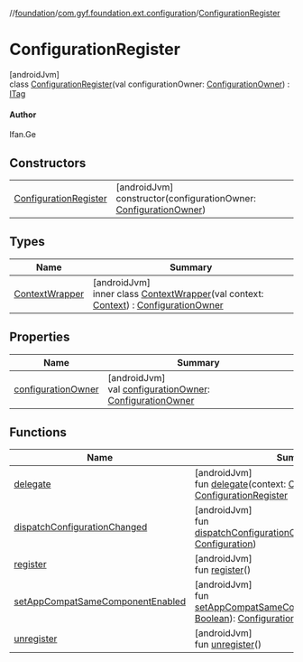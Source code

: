//[foundation](../../../index.md)/[com.gyf.foundation.ext.configuration](../index.md)/[ConfigurationRegister](index.md)

# ConfigurationRegister

[androidJvm]\
class [ConfigurationRegister](index.md)(val configurationOwner: [ConfigurationOwner](../-configuration-owner/index.md)) : [ITag](../../com.gyf.foundation.ext.log/-i-tag/index.md)

#### Author

Ifan.Ge

## Constructors

| | |
|---|---|
| [ConfigurationRegister](-configuration-register.md) | [androidJvm]<br>constructor(configurationOwner: [ConfigurationOwner](../-configuration-owner/index.md)) |

## Types

| Name | Summary |
|---|---|
| [ContextWrapper](-context-wrapper/index.md) | [androidJvm]<br>inner class [ContextWrapper](-context-wrapper/index.md)(val context: [Context](https://developer.android.com/reference/kotlin/android/content/Context.html)) : [ConfigurationOwner](../-configuration-owner/index.md) |

## Properties

| Name | Summary |
|---|---|
| [configurationOwner](configuration-owner.md) | [androidJvm]<br>val [configurationOwner](configuration-owner.md): [ConfigurationOwner](../-configuration-owner/index.md) |

## Functions

| Name | Summary |
|---|---|
| [delegate](delegate.md) | [androidJvm]<br>fun [delegate](delegate.md)(context: [Context](https://developer.android.com/reference/kotlin/android/content/Context.html)): [ConfigurationRegister](index.md) |
| [dispatchConfigurationChanged](dispatch-configuration-changed.md) | [androidJvm]<br>fun [dispatchConfigurationChanged](dispatch-configuration-changed.md)(configuration: [Configuration](https://developer.android.com/reference/kotlin/android/content/res/Configuration.html)) |
| [register](register.md) | [androidJvm]<br>fun [register](register.md)() |
| [setAppCompatSameComponentEnabled](set-app-compat-same-component-enabled.md) | [androidJvm]<br>fun [setAppCompatSameComponentEnabled](set-app-compat-same-component-enabled.md)(enable: [Boolean](https://kotlinlang.org/api/core/kotlin-stdlib/kotlin/-boolean/index.html)): [ConfigurationRegister](index.md) |
| [unregister](unregister.md) | [androidJvm]<br>fun [unregister](unregister.md)() |